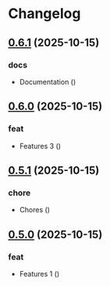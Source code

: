 # Changelog

## [0.6.1](https://github.com/zkhan360healthtek/release/compare/v0.6.0...v0.6.1) (2025-10-15)

### docs

* Documentation ([](https://github.com/zkhan360healthtek/release/commit/d9e7a242b19a12158fa92bc373d5b2da8becc60c))

## [0.6.0](https://github.com/zkhan360healthtek/release/compare/v0.5.1...v0.6.0) (2025-10-15)

### feat

* Features 3 ([](https://github.com/zkhan360healthtek/release/commit/6e6925d53c40dec53509625e33779b0a76ff8a66))

## [0.5.1](https://github.com/zkhan360healthtek/release/compare/v0.5.0...v0.5.1) (2025-10-15)

### chore

* Chores ([](https://github.com/zkhan360healthtek/release/commit/7cda7f41f608ca21a1da8352916a68e906284e81))

## [0.5.0](https://github.com/zkhan360healthtek/release/compare/v0.4.0...v0.5.0) (2025-10-15)

### feat

* Features 1 ([](https://github.com/zkhan360healthtek/release/commit/c426d7c70473b55b9303adcc4243ccceee6a4491))
